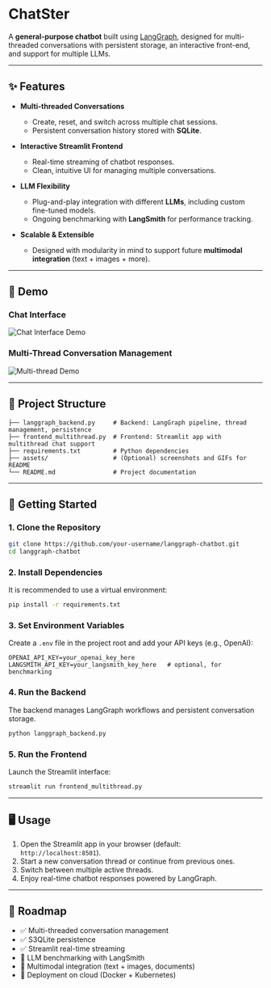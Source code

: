 
# ChatSter

A **general-purpose chatbot** built using [LangGraph](https://github.com/langchain-ai/langgraph), designed for multi-threaded conversations with persistent storage, an interactive front-end, and support for multiple LLMs.

---

## ✨ Features

* **Multi-threaded Conversations**

  * Create, reset, and switch across multiple chat sessions.
  * Persistent conversation history stored with **SQLite**.

* **Interactive Streamlit Frontend**

  * Real-time streaming of chatbot responses.
  * Clean, intuitive UI for managing multiple conversations.

* **LLM Flexibility**

  * Plug-and-play integration with different **LLMs**, including custom fine-tuned models.
  * Ongoing benchmarking with **LangSmith** for performance tracking.

* **Scalable & Extensible**

  * Designed with modularity in mind to support future **multimodal integration** (text + images + more).

---

## 📸 Demo

### Chat Interface

![Chat Interface Demo](assets/chat_interface.png)

### Multi-Thread Conversation Management

![Multi-thread Demo](assets/multithread_demo.gif)

---

## 📂 Project Structure

```
├── langgraph_backend.py     # Backend: LangGraph pipeline, thread management, persistence
├── frontend_multithread.py  # Frontend: Streamlit app with multithread chat support
├── requirements.txt         # Python dependencies
├── assets/                  # (Optional) screenshots and GIFs for README
└── README.md                # Project documentation
```

---

## 🚀 Getting Started

### 1. Clone the Repository

```bash
git clone https://github.com/your-username/langgraph-chatbot.git
cd langgraph-chatbot
```

### 2. Install Dependencies

It is recommended to use a virtual environment:

```bash
pip install -r requirements.txt
```

### 3. Set Environment Variables

Create a `.env` file in the project root and add your API keys (e.g., OpenAI):

```env
OPENAI_API_KEY=your_openai_key_here
LANGSMITH_API_KEY=your_langsmith_key_here   # optional, for benchmarking
```

### 4. Run the Backend

The backend manages LangGraph workflows and persistent conversation storage.

```bash
python langgraph_backend.py
```

### 5. Run the Frontend

Launch the Streamlit interface:

```bash
streamlit run frontend_multithread.py
```

---

## 🖥️ Usage

1. Open the Streamlit app in your browser (default: `http://localhost:8501`).
2. Start a new conversation thread or continue from previous ones.
3. Switch between multiple active threads.
4. Enjoy real-time chatbot responses powered by LangGraph.

---

## 🔮 Roadmap

* ✅ Multi-threaded conversation management
* ✅ S3QLite persistence
* ✅ Streamlit real-time streaming
* 🔄 LLM benchmarking with LangSmith
* 🔮 Multimodal integration (text + images, documents)
* 🔮 Deployment on cloud (Docker + Kubernetes)

